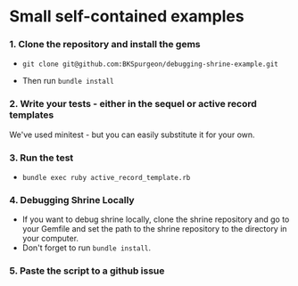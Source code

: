 # Small self-contained examples

### 1. Clone the repository and install the gems

* `git clone git@github.com:BKSpurgeon/debugging-shrine-example.git`

* Then run `bundle install`

### 2. Write your tests - either in the sequel or active record templates

We've used minitest - but you can easily substitute it for your own.

### 3. Run the test

* `bundle exec ruby active_record_template.rb`

### 4. Debugging Shrine Locally

* If you want to debug shrine locally, clone the shrine repository and go to your Gemfile and set the path to the shrine repository to the directory in your computer.
* Don't forget to run `bundle install`.

### 5. Paste the script to a github issue








